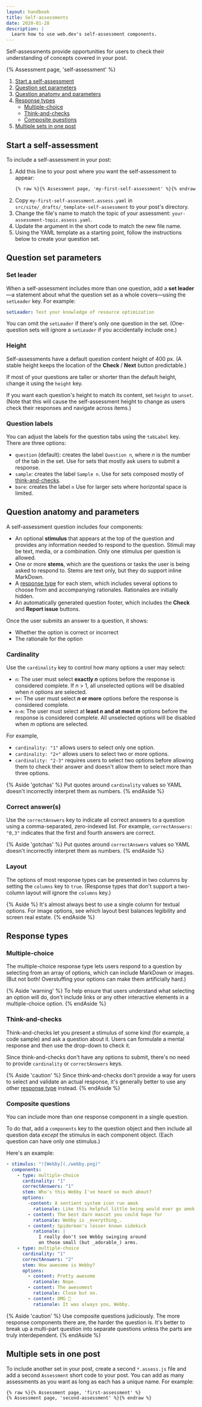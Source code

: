 ```yaml
---
layout: handbook
title: Self-assessments
date: 2020-01-28
description: |
  Learn how to use web.dev's self-assessment components.
---
```


Self-assessments provide opportunities for users
to check their understanding of concepts covered in your post.

{% Assessment page, 'self-assessment' %}

1. [Start a self-assessment](#start-a-self-assessment)
1. [Question set parameters](#question-set-parameters)
1. [Question anatomy and parameters](#question-anatomy-and-parameters)
1. [Response types](#response-types)
    - [Multiple-choice](#multiple-choice)
    - [Think-and-checks](#think-and-checks)
    - [Composite questions](#composite-questions)
1. [Multiple sets in one post](#multiple-sets-in-one-post)

## Start a self-assessment

To include a self-assessment in your post:
1. Add this line to your post where you want the self-assessment to appear:
    ```html
    {% raw %}{% Assessment page, 'my-first-self-assessment' %}{% endraw %}
    ```
1. Copy `my-first-self-assessment.assess.yaml` in `src/site/_drafts/_template-self-assessment`
   to your post's directory.
1. Change the file's name to match
   the topic of your assessment: `your-assessment-topic.assess.yaml`.
1. Update the argument in the short code to match the new file name.
1. Using the YAML template as a starting point,
   follow the instructions below to create your question set.

## Question set parameters

### Set leader

When a self-assessment includes more than one question,
add a **set leader**—a statement about what the question set
as a whole covers—using the `setLeader` key. For example:

```yaml
setLeader: Test your knowledge of resource optimization
```

You can omit the `setLeader` if there's only one question in the set.
(One-question sets will ignore a `setLeader` if you accidentally include one.)

### Height

Self-assessments have a default question content height of 400&nbsp;px.
(A stable height keeps the location of the **Check** / **Next** button predictable.)

If most of your questions are taller or shorter than the default height,
change it using the `height` key.

If you want each question's height to match its content, set `height` to `unset`.
(Note that this will cause the self-assessment height to change
as users check their responses and navigate across items.)

### Question labels

You can adjust the labels for the question tabs using the `tabLabel` key.
There are three options:
- `question` (default): creates the label `Question n`,
  where _n_ is the number of the tab in the set.
  Use for sets that mostly ask users to submit a response.
- `sample`: creates the label `Sample n`.
  Use for sets composed mostly of [think-and-checks](#think-and-checks).
- `bare`: creates the label `n`
  Use for larger sets where horizontal space is limited.

## Question anatomy and parameters
A self-assessment question includes four components:
- An optional **stimulus** that appears at the top of the question
  and provides any information needed to respond to the question.
  Stimuli may be text, media, or a combination.
  Only one stimulus per question is allowed.
- One or more **stems**, which are the questions or tasks
  the user is being asked to respond to.
  Stems are text only, but they do support inline MarkDown.
- A [response type](#response-types) for each stem,
  which includes several options to choose from
  and accompanying rationales. Rationales are initially hidden.
- An automatically generated question footer,
  which includes the **Check** and **Report issue** buttons.

Once the user submits an answer to a question,
it shows:
- Whether the option is correct or incorrect
- The rationale for the option

### Cardinality

Use the `cardinality` key to control how many options a user may select:
- `n`: The user must select **exactly _n_** options
  before the response is considered complete.
  If _n_&nbsp;>&nbsp;1, all unselected options will be disabled
  when _n_ options are selected.
- `n+`: The user must select **_n_ or more** options
  before the response is considered complete.
- `n–m`: The user must select at **least _n_ and at most _m_** options
  before the response is considered complete.
  All unselected options will be disabled when _m_ options are selected.

For example,
- `cardinality: "1"` allows users to select only one option.
- `cardinality: "2+"` allows users to select two or more options.
- `cardinality: "2-3"` requires users to select two options
  before allowing them to check their answer
  and doesn't allow them to select more than three options.

{% Aside 'gotchas' %}
Put quotes around `cardinality` values
so YAML doesn't incorrectly interpret them as numbers.
{% endAside %}

### Correct answer(s)

Use the `correctAnswers` key to indicate all correct answers to a question
using a comma-separated, zero-indexed list.
For example, `correctAnswers: "0,3"` indicates
that the first and fourth answers are correct.

{% Aside 'gotchas' %}
Put quotes around `correctAnswers` values
so YAML doesn't incorrectly interpret them as numbers.
{% endAside %}

### Layout

The options of most response types can be presented in two columns
by setting the `columns` key to `true`.
(Response types that don't support a two-column layout
will ignore the `columns` key.)

{% Aside %}
It's almost always best to use a single column for textual options.
For image options,
see which layout best balances legibility and screen real estate.
{% endAside %}

## Response types

### Multiple-choice
The multiple-choice response type lets users respond to a question
by selecting from an array of options,
which can include MarkDown or images.
(But not both! Overstuffing your options can make them artificially hard.)

{% Aside 'warning' %}
To help ensure that users understand what selecting an option will do,
don't include links or any other interactive elements in a multiple-choice option.
{% endAside %}

### Think-and-checks
Think-and-checks let you present a stimulus of some kind
(for example, a code sample) and ask a question about it.
Users can formulate a mental response
and then use the drop-down to check it.

Since think-and-checks don't have any options to submit,
there's no need to provide `cardinality` or `correctAnswers` keys.

{% Aside 'caution' %}
Since think-and-checks don't provide a way for users to select
and validate an actual response,
it's generally better to use any other [response type](#response-types) instead.
{% endAside %}

### Composite questions
You can include more than one response component in a single question.

To do that, add a `components` key to the question object
and then include all question data _except_ the stimulus in each component object.
(Each question can have only one stimulus.)

Here's an example:
```yaml
- stimulus: "![Webby](./webby.png)"
  components:
    - type: multiple-choice
      cardinality: "1"
      correctAnswers: "1"
      stem: Who's this Webby I've heard so much about?
      options:
        -content: A sentient system icon run amok
          rationale: Like this helpful little being would ever go amok.
        - content: The best darn mascot you could hope for
          rationale: Webby is _everything_.
        - content: Spiderman's lesser known sidekick
          rationale: |
            I really don't see Webby swinging around
            on those small (but _adorable_) arms.
    - type: multiple-choice
      cardinality: "1"
      correctAnswers: "2"
      stem: How awesome is Webby?
      options:
        - content: Pretty awesome
          rationale: Nope.
        - content: The awesomest
          rationale: Close but no.
        - content: OMG 🤯
          rationale: It was always you, Webby.
```

{% Aside 'caution' %}
Use composite questions judiciously.
The more response components there are, the harder the question is.
It's better to break up a multi-part question into separate questions
unless the parts are truly interdependent.
{% endAside %}

## Multiple sets in one post
To include another set in your post,
create a second `*.assess.js` file and
add a second `Assessment` short code to your post.
You can add as many assessments as you want as long as each has a unique name.
For example:

```html
{% raw %}{% Assessment page, 'first-assessment' %}
{% Assessment page, 'second-assessment' %}{% endraw %}
```
